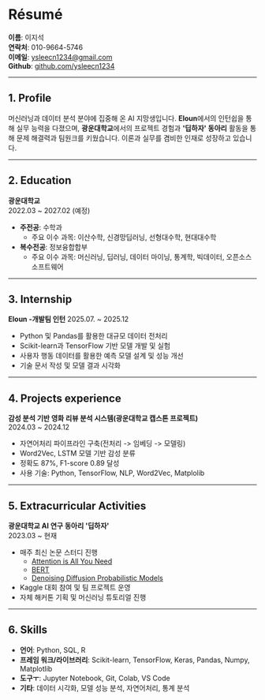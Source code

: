 # Résumé

**이름**: 이지석  
**연락처**:  010-9664-5746  
**이메일**: ysleecn1234@gmail.com  
**Github**: [github.com/ysleecn1234](http://github.com/ysleecn1234)

---

## 1. Profile

머신러닝과 데이터 분석 분야에 집중해 온 AI 지망생입니다. **Eloun**에서의 인턴쉽을 통해 실무 능력을 다졌으며, **광운대학교**에서의 프로젝트 경험과 **'딥하자' 동아리** 활동을 통해 문제 해결력과 팀원크를 키웠습니다. 이론과 실무를 겸비한 인재로 성장하고 있습니다.

---

## 2. Education

**광운대학교**  
2022.03 ~ 2027.02 (예정)  
- **주전공**: 수학과
  - 주요 이수 과목: 이산수학, 신경망딥러닝, 선형대수학, 현대대수학  
- **복수전공**: 정보융합합부
  - 주요 이수 과목: 머신러닝, 딥러닝, 데이터 마이닝, 통계학, 빅데이터, 오픈소스소프트웨어

---

## 3. Internship

**Eloun -개발팀 인턴**
2025.07. ~ 2025.12  
- Python 및 Pandas를 활용한 대규모 데이터 전처리
- Scikit-learn과 TensorFlow 기반 모델 개발 및 실험
- 사용자 행동 데이터를 활용한 예측 모델 설계 및 성능 개선
- 기술 문서 작성 및 모델 결과 시각화

---

## 4. Projects experience

**감성 분석 기반 영화 리뷰 분석 시스템(광운대학교 캡스톤 프로젝트)**  
2024.03 ~ 2024.12  
- 자연어처리 파이프라인 구축(전처리 -> 임베딩 -> 모델링)
- Word2Vec, LSTM 모델 기반 감성 분류
- 정확도 87%, F1-score 0.89 달성
- 사용 기술: Python, TensorFlow, NLP, Word2Vec, Matplolib

---

## 5. Extracurricular Activities 

**광운대학교 AI 연구 동아리 '딥하자'**  
2023.03 ~ 현재  
- 매주 최신 논문 스터디 진행
  - [Attention is All You Need](https://arxiv.org/abs/1706.03762)  
  - [BERT](https://arxiv.org/abs/1810.04805)  
  - [Denoising Diffusion Probabilistic Models](https://arxiv.org/abs/2006.11239)
- Kaggle 대회 참여 및 팀 프로젝트 운영
- 자체 해커톤 기획 및 머신러닝 튜토리얼 진행

---

## 6. Skills

- **언어**: Python, SQL, R
- **프레임 워크/라이브러리**: Scikit-learn, TensorFlow, Keras, Pandas, Numpy, Matplotlib
- **도구ㅜ**: Jupyter Notebook, Git, Colab, VS Code
- **기타**: 데이터 시각화, 모델 성능 분석, 자연어처리, 통계 분석
 



